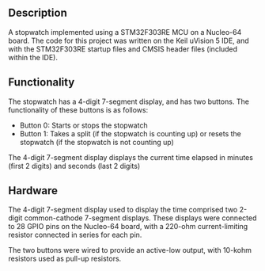 ## Description

A stopwatch implemented using a STM32F303RE MCU on a Nucleo-64 board. The code for this project was written on the Keil uVision 5 IDE, and with the STM32F303RE startup files and
CMSIS header files (included within the IDE). 

## Functionality

The stopwatch has a 4-digit 7-segment display, and has two buttons. The functionality of these buttons is as follows:
- Button 0: Starts or stops the stopwatch
- Button 1: Takes a split (if the stopwatch is counting up) or resets the stopwatch (if the stopwatch is not counting up)

The 4-digit 7-segment display displays the current time elapsed in minutes (first 2 digits) and seconds (last 2 digits)

## Hardware

The 4-digit 7-segment display used to display the time comprised two 2-digit common-cathode 7-segment displays. These displays were connected to 28 GPIO pins on the Nucleo-64
board, with a 220-ohm current-limiting resistor connected in series for each pin.

The two buttons were wired to provide an active-low output, with 10-kohm resistors used as pull-up resistors.



